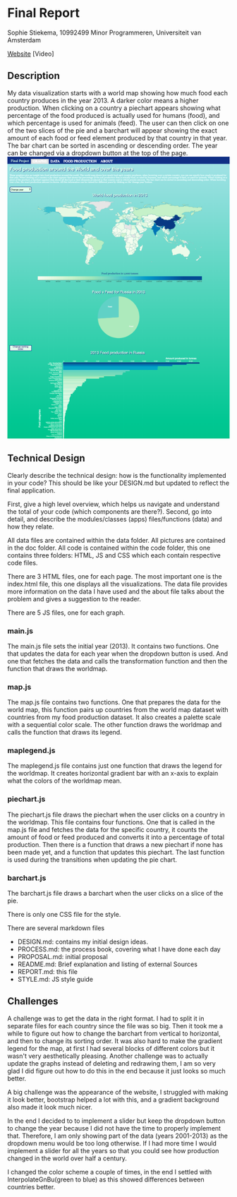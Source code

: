 # Final Report
Sophie Stiekema, 10992499
Minor Programmeren, Universiteit van Amsterdam

[Website](https://sophieclaire.github.io/project/code/HTML/index.html)
[Video]
## Description
My data visualization starts with a world map showing how much food each country produces in the year 2013. A darker color means a higher production. When clicking on a country a piechart appears showing what percentage of the food produced is actually used for humans (food), and which percentage is used for animals (feed). The user can then click on one of the two slices of the pie and a barchart will appear showing the exact amount of each food or feed element produced by that country in that year. The bar chart can be sorted in ascending or descending order. The year can be changed via a dropdown button at the top of the page.
![Screenshot](doc/REPORT-6be0a26a.png)

## Technical Design
Clearly describe the technical design: how is the functionality implemented in your code? This should be like your DESIGN.md but updated to reflect the final application.

First, give a high level overview, which helps us navigate and understand the total of your code (which components are there?). Second, go into detail, and describe the modules/classes (apps) files/functions (data) and how they relate.


All data files are contained within the data folder. All pictures are contained in the doc folder. All code is contained within the code folder, this one contains three folders: HTML, JS and CSS which each contain respective code files.

There are 3 HTML files, one for each page.
The most important one is the index.html file, this one displays all the visualizations. The data file provides more information on the data I have used and the about file talks about the problem and gives a suggestion to the reader.

There are 5 JS files, one for each graph.

### main.js
The main.js file sets the initial year (2013). It contains two functions. One that updates the data for each year when the dropdown button is used. And one that fetches the data and calls the transformation function and then the function that draws the worldmap.

### map.js
The map.js file contains two functions. One that prepares the data for the world map, this function pairs up countries from the world map dataset with countries from my food production dataset. It also creates a palette scale with a sequential color scale. The other function draws the worldmap and calls the function that draws its legend.

### maplegend.js
The maplegend.js file contains just one function that draws the legend for the worldmap. It creates horizontal gradient bar with an x-axis to explain what the colors of the worldmap mean.

### piechart.js
The piechart.js file draws the piechart when the user clicks on a country in the worldmap. This file contains four functions. One that is called in the map.js file and fetches the data for the specific country, it counts the amount of food or feed produced and converts it into a percentage of total production. Then there is a function that draws a new piechart if none has been made yet, and a function that updates this piechart. The last function is used during the transitions when updating the pie chart.

### barchart.js
The barchart.js file draws a barchart when the user clicks on a slice of the pie.  

There is only one CSS file for the style.

There are several markdown files
- DESIGN.md: contains my initial design ideas.
- PROCESS.md: the process book, covering what I have done each day
- PROPOSAL.md: initial proposal
- README.md: Brief explanation and listing of external Sources
- REPORT.md: this file
- STYLE.md: JS style guide

## Challenges

A challenge was to get the data in the right format. I had to split it in separate files for each country since the file was so big.
Then it took me a while to figure out how to change the barchart from vertical to horizontal, and then to change its sorting order.
It was also hard to make the gradient legend for the map, at first I had several blocks of different colors but it wasn't very aesthetically pleasing.
 Another challenge was to actually update the graphs instead of deleting and redrawing them, I am so very glad I did figure out how to do this in  the end because it just looks so much better.

 A big challenge was the appearance of the website, I struggled with making it look better, bootstrap helped a lot with this, and a gradient background also made it look much nicer.

 In the end I decided to to implement a slider but keep the dropdown button to change the year because I did not have the time to properly implement that. Therefore, I am only showing part of the data (years 2001-2013) as the dropdown menu would be too long otherwise. If I had more time I would implement a slider for all the years so that you could see how production changed in the world over half a century.

 I changed the color scheme a couple of times, in the end I settled with InterpolateGnBu(green to blue) as this showed differences between countries better.
